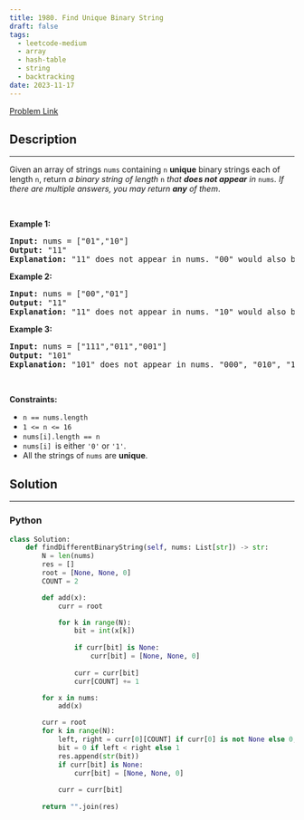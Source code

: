 ```yaml
---
title: 1980. Find Unique Binary String
draft: false
tags: 
  - leetcode-medium
  - array
  - hash-table
  - string
  - backtracking
date: 2023-11-17
---
```


[Problem Link](https://leetcode.com/problems/find-unique-binary-string/)

## Description

---
<p>Given an array of strings <code>nums</code> containing <code>n</code> <strong>unique</strong> binary strings each of length <code>n</code>, return <em>a binary string of length </em><code>n</code><em> that <strong>does not appear</strong> in </em><code>nums</code><em>. If there are multiple answers, you may return <strong>any</strong> of them</em>.</p>

<p>&nbsp;</p>
<p><strong class="example">Example 1:</strong></p>

<pre>
<strong>Input:</strong> nums = [&quot;01&quot;,&quot;10&quot;]
<strong>Output:</strong> &quot;11&quot;
<strong>Explanation:</strong> &quot;11&quot; does not appear in nums. &quot;00&quot; would also be correct.
</pre>

<p><strong class="example">Example 2:</strong></p>

<pre>
<strong>Input:</strong> nums = [&quot;00&quot;,&quot;01&quot;]
<strong>Output:</strong> &quot;11&quot;
<strong>Explanation:</strong> &quot;11&quot; does not appear in nums. &quot;10&quot; would also be correct.
</pre>

<p><strong class="example">Example 3:</strong></p>

<pre>
<strong>Input:</strong> nums = [&quot;111&quot;,&quot;011&quot;,&quot;001&quot;]
<strong>Output:</strong> &quot;101&quot;
<strong>Explanation:</strong> &quot;101&quot; does not appear in nums. &quot;000&quot;, &quot;010&quot;, &quot;100&quot;, and &quot;110&quot; would also be correct.
</pre>

<p>&nbsp;</p>
<p><strong>Constraints:</strong></p>

<ul>
	<li><code>n == nums.length</code></li>
	<li><code>1 &lt;= n &lt;= 16</code></li>
	<li><code>nums[i].length == n</code></li>
	<li><code>nums[i] </code>is either <code>&#39;0&#39;</code> or <code>&#39;1&#39;</code>.</li>
	<li>All the strings of <code>nums</code> are <strong>unique</strong>.</li>
</ul>


## Solution

---
### Python
``` py title='find-unique-binary-string'
class Solution:
    def findDifferentBinaryString(self, nums: List[str]) -> str:
        N = len(nums)
        res = []
        root = [None, None, 0]
        COUNT = 2

        def add(x):
            curr = root

            for k in range(N):
                bit = int(x[k])
                
                if curr[bit] is None:
                    curr[bit] = [None, None, 0]
                
                curr = curr[bit]
                curr[COUNT] += 1

        for x in nums:
            add(x)

        curr = root
        for k in range(N):
            left, right = curr[0][COUNT] if curr[0] is not None else 0, curr[1][COUNT] if curr[1] is not None else 0
            bit = 0 if left < right else 1
            res.append(str(bit))
            if curr[bit] is None:
                curr[bit] = [None, None, 0]
            
            curr = curr[bit]
        
        return "".join(res)
```

